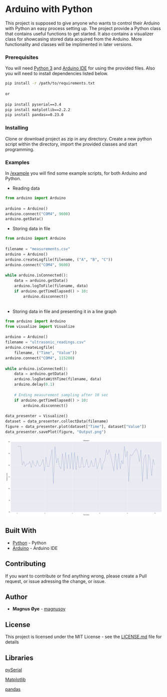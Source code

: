 # Arduino with Python

This project is supposed to give anyone who wants to control their Arduino with Python an easy process setting up. The project provide a Python class that contains useful functions to get started. It also contains a visualizer class for showcasing stored data acquired from the Arduino. More functionality and classes will be implimented in later versions.

### Prerequisites

You will need [Python 3](https://www.python.org/) and [Arduino IDE](https://www.arduino.cc/) for using the provided files.
Also you will need to install dependencies listed below.

```bash
pip install -r /path/to/requirements.txt

or

pip install pyserial==3.4
pip install matplotlib==2.2.2
pip install pandas==0.23.0
```

### Installing

Clone or download project as zip in any directory.
Create a new python script within the directory,
import the provided classes and start programming.

### Examples

In [/example](https://github.com/magnusoy/Arduino-with-Python/tree/master/examples) you will find some example scripts,
for both Arduino and Python.

- Reading data
```python
from arduino import Arduino

arduino = Arduino()
arduino.connect("COM4", 9600)
arduino.getData()

```

- Storing data in file

```python
from arduino import Arduino

filename = "measurements.csv"
arduino = Arduino()
arduino.createLogfile(filename, ("A", "B", "C"))
arduino.connect("COM4", 9600)

while arduino.isConnected():
	data = arduino.getData()
	arduino.logToFile(filename, data)
	if arduino.getTimeElapsed() > 10:
		arduino.disconnect()
		
```
- Storing data in file and
presenting it in a line graph
```python
from arduino import Arduino
from visualize import Visualize

arduino = Arduino()
filename = "ultrasonic_readings.csv"
arduino.createLogfile(
    filename, ("Time", "Value"))
arduino.connect("COM4", 115200)

while arduino.isConnected():
    data = arduino.getData()
    arduino.logDataWithTime(filename, data)
    arduino.delay(0.1)
    
    # Ending measurement sampling after 10 sec
    if arduino.getTimeElapsed() > 10:
        arduino.disconnect()

data_presenter = Visualize()
dataset = data_presenter.collectData(filename)
figure = data_presenter.plot(dataset["Time"], dataset["Value"])
data_presenter.savePlot(figure, "Output.png")

```
![Output](https://github.com/magnusoy/Arduino-with-Python/blob/master/img/Output.png)


## Built With

* [Python](https://www.python.org/) - Python
* [Arduino](https://www.arduino.cc/) - Arduino IDE

## Contributing

If you want to contribute or find anything wrong, please create a Pull request, or issue adressing the change, or issue.


## Author

* **Magnus Øye** - [magnusoy](https://github.com/magnusoy)


## License

This project is licensed under the MIT License - see the [LICENSE.md](https://github.com/magnusoy/Arduino-with-Python/blob/master/LICENSE) file for details


## Libraries

[pySerial](http://pyserial.readthedocs.io/en/latest/index.html)

[Matplotlib](https://matplotlib.org/index.html)

[pandas](https://pandas.pydata.org/)
